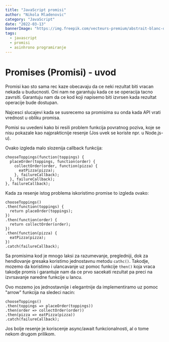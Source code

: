 ```yaml
---
title: "JavaScript promisi"
author: "Nikola Mladenovic"
category: "JavaScript"
date: "2022-03-13"
bannerImage: "https://img.freepik.com/vecteurs-premium/abstrait-blanc-dans-style-papier-3d_23-2148390818.jpg?w=2000"
tags:
  - javascript
  - promisi
  - asinhrono programiranje
---
```


# Promises (Promisi) - uvod

Promisi kao sto sama rec kaze obecavaju da ce neki rezultat biti vracan nekada u buducnosti. Oni nam ne garantuju kada ce se operacija tacno zavrsiti. Garantuju nam da ce kod koji napisemo biti izvrsen kada rezultat operacije bude dostupan.

Najcesci slucajevi kada se susrecemo sa promisima su onda kada API vrati vrednost u obliku promisa.

Pomisi su uvedeni kako bi resili problem funkcija povratnog poziva, koje se nisu pokazale kao najprakticnije resenje (Jos uvek se koriste npr. u Node.js-u).

Ovako izgleda malo slozenija callback funkcija:

```other
chooseToppings(function(toppings) {
  placeOrder(toppings, function(order) {
    collectOrder(order, function(pizza) {
      eatPizza(pizza);
    }, failureCallback);
  }, failureCallback);
}, failureCallback);
```

Kada za resenje istog problema iskoristimo promise to izgleda ovako:

```other
chooseToppings()
.then(function(toppings) {
  return placeOrder(toppings);
})
.then(function(order) {
  return collectOrder(order);
})
.then(function(pizza) {
  eatPizza(pizza);
})
.catch(failureCallback);
```

Sa promisima kod je mnogo laksi za razumevanje, pregledniji, dok za hendlovanje gresaka koristimo jednostavnu metodu `cathc()`. Takodje, mozemo da koristimo i ulancavanje uz pomoc funkcije `then()` koja vraca takodje promis i garantuje nam da ce prvo sacekati rezultat pa preci na izvrsavanje naredne funkcije u lancu.

Ovo mozemo jos jednostavnije i elegantnije da implementiramo uz pomoc "arrow" funkcija na sledeci nacin:

```other
chooseToppings()
.then(toppings => placeOrder(toppings))
.then(order => collectOrder(order))
.then(pizza => eatPizza(pizza))
.catch(failureCallback);
```

Jos bolje resenje je koriscenje async/await funkcionalnosti, al o tome nekom drugom prilikom.

